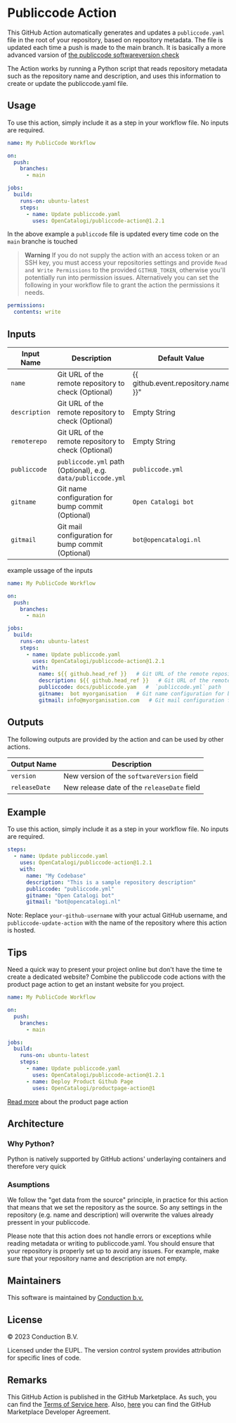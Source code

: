 # Publiccode Action
This GitHub Action automatically generates and updates a `publiccode.yaml` file in the root of your repository, based on repository metadata. The file is updated each time a push is made to the main branch. It is basically a more advanced varsion of [the publiccode softwareversion check](https://github.com/italia/publiccode-softwareversion-check-action/tree/master)

The Action works by running a Python script that reads repository metadata such as the repository name and description, and uses this information to create or update the publiccode.yaml file.

## Usage
To use this action, simply include it as a step in your workflow file. No inputs are required.

````yaml
name: My PublicCode Workflow

on:
  push:
    branches:
      - main

jobs:
  build:
    runs-on: ubuntu-latest
    steps:
      - name: Update publiccode.yaml
        uses: OpenCatalogi/publiccode-action@1.2.1
````

In the above example a `publiccode` file is updated every time code on the `main` branche is touched

> **Warning**
> If you do not supply the action with an access token or an SSH key, you must access your repositories settings and provide `Read and Write Permissions` to the provided `GITHUB_TOKEN`, otherwise you'll potentially run into permission issues. Alternatively you can set the following in your workflow file to grant the action the permissions it needs.

```yml
permissions:
  contents: write
```

## Inputs

| Input Name   | Description                                                  | Default Value        |
|--------------|--------------------------------------------------------------|-----------------------|
| `name` | Git URL of the remote repository to check (Optional)         | {{ github.event.repository.name }}"         |
| `description` | Git URL of the remote repository to check (Optional)         | Empty String          |
| `remoterepo` | Git URL of the remote repository to check (Optional)         | Empty String          |
| `publiccode` | `publiccode.yml` path (Optional), e.g. `data/publiccode.yml` | `publiccode.yml`      |
| `gitname`    | Git name configuration for bump commit (Optional)            | `Open Catalogi bot`  |
| `gitmail`    | Git mail configuration for bump commit (Optional)            | `bot@opencatalogi.nl` |

example ussage of the inputs

````yaml
name: My PublicCode Workflow

on:
  push:
    branches:
      - main

jobs:
  build:
    runs-on: ubuntu-latest
    steps:
      - name: Update publiccode.yaml
        uses: OpenCatalogi/publiccode-action@1.2.1
        with:
          name: ${{ github.head_ref }}   # Git URL of the remote repository to check
          description: ${{ github.head_ref }}   # Git URL of the remote repository to check
          publiccode: docs/publiccode.yam   #  `publiccode.yml` path
          gitname:  bot myorganisation   # Git name configuration for bump commit
          gitmail: info@myorganisation.com   # Git mail configuration for bump commit
````

## Outputs
The following outputs are provided by the action and can be used by other actions. 

| Output Name    | Description                                     |
|----------------|-------------------------------------------------|
| `version`      | New version of the `softwareVersion` field     |
| `releaseDate`  | New release date of the `releaseDate` field   |


## Example
To use this action, simply include it as a step in your workflow file. No inputs are required.

````yaml
steps:
  - name: Update publiccode.yaml
    uses: OpenCatalogi/publiccode-action@1.2.1
    with:
      name: "My Codebase"
      description: "This is a sample repository description"
      publiccode: "publiccode.yml"
      gitname: "Open Catalogi bot"
      gitmail: "bot@opencatalogi.nl"
````
Note: Replace `your-github-username` with your actual GitHub username, and `publiccode-update-action` with the name of the repository where this action is hosted.

## Tips
Need a quick way to present your project online but don't have the time te create a dedicated website? Combine the publiccode code actions with the product page action to get an instant website for you project.

````yaml
name: My PublicCode Workflow

on:
  push:
    branches:
      - main

jobs:
  build:
    runs-on: ubuntu-latest
    steps:
      - name: Update publiccode.yaml
        uses: OpenCatalogi/publiccode-action@1.2.1
      - name: Deploy Product Github Page
        uses: OpenCatalogi/productpage-action@1
````

[Read more](https://github.com/marketplace/actions/create-an-product-page) about the product  page action 

## Architecture
### Why Python?
Python is natively supported by GitHub actions' underlaying containers and therefore very quick

### Asumptions
We follow the "get data from the source" principle, in practice for this action that means that we set the repository as the source. So any settings in the repository (e.g. name and description) will overwrite the values already pressent in your publiccode.

Please note that this action does not handle errors or exceptions while reading metadata or writing to publiccode.yaml. You should ensure that your repository is properly set up to avoid any issues. For example, make sure that your repository name and description are not empty.

## Maintainers
This software is maintained by [Conduction b.v.](https://conduction.nl/)

## License
© 2023 Conduction B.V.

Licensed under the EUPL. The version control system provides attribution for specific lines of code.

## Remarks
This GitHub Action is published in the GitHub Marketplace. As such, you can find the [Terms of Service here](). Also, [here]() you can find the GitHub Marketplace Developer Agreement.